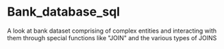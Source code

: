 # Bank_database_sql
A look at bank dataset comprising of complex entities and interacting with them through special functions like "JOIN" and the various types of JOINS
